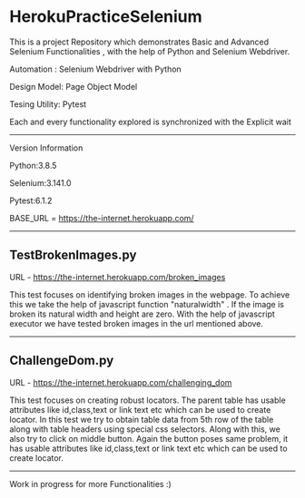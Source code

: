 # HerokuPracticeSelenium
This is a project Repository which demonstrates Basic and Advanced Selenium Functionalities , with the help of Python and Selenium Webdriver.

Automation : Selenium Webdriver with Python

Design Model: Page Object Model

Tesing Utility: Pytest

Each and every functionality explored is synchronized with the Explicit wait

-----------------------------------------------------------------------------------------------------------------------------------------------------------------------------------------

Version Information

Python:3.8.5

Selenium:3.141.0

Pytest:6.1.2

BASE_URL = https://the-internet.herokuapp.com/

--------------------------------------------------------------------------------------------------------------------------------------------------------------------------------------


TestBrokenImages.py
-------------------
URL - https://the-internet.herokuapp.com/broken_images

This test focuses on identifying broken images in the webpage. To achieve this we take the help of javascript function "naturalwidth" . If the image is broken its natural width and height are zero. With the help of javascript executor we have tested broken images in the url mentioned above.

--------------------------------------------------------------------------------------------------------------------------------------------------------------------------------------

ChallengeDom.py
-------------------
URL - https://the-internet.herokuapp.com/challenging_dom

This test focuses on creating robust locators. The parent table has usable attributes like id,class,text or link text etc which can be used to create locator. In this test we try to obtain table data from 5th row of the table along with table headers using special css selectors. Along with this, we also try to click on middle button. Again the button poses same problem, it has usable attributes like id,class,text or link text etc which can be used to create locator.

--------------------------------------------------------------------------------------------------------------------------------------------------------------------------------------
Work in progress for more Functionalities :) 
